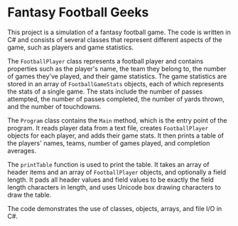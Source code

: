 # Fantasy Football Geeks

This project is a simulation of a fantasy football game. The code is written in C# and consists of several classes that represent different aspects of the game, such as players and game statistics.

The `FootballPlayer` class represents a football player and contains properties such as the player's name, the team they belong to, the number of games they've played, and their game statistics. The game statistics are stored in an array of `FootballGameStats` objects, each of which represents the stats of a single game. The stats include the number of passes attempted, the number of passes completed, the number of yards thrown, and the number of touchdowns.

The `Program` class contains the `Main` method, which is the entry point of the program. It reads player data from a text file, creates `FootballPlayer` objects for each player, and adds their game stats. It then prints a table of the players' names, teams, number of games played, and completion averages.

The `printTable` function is used to print the table. It takes an array of header items and an array of `FootballPlayer` objects, and optionally a field length. It pads all header values and field values to be exactly the field length characters in length, and uses Unicode box drawing characters to draw the table.

The code demonstrates the use of classes, objects, arrays, and file I/O in C#.

